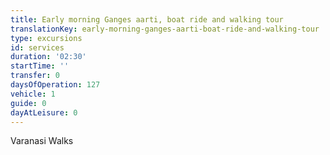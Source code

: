 ```yaml
---
title: Early morning Ganges aarti, boat ride and walking tour
translationKey: early-morning-ganges-aarti-boat-ride-and-walking-tour
type: excursions
id: services
duration: '02:30'
startTime: ''
transfer: 0
daysOfOperation: 127
vehicle: 1
guide: 0
dayAtLeisure: 0
---
```

Varanasi Walks